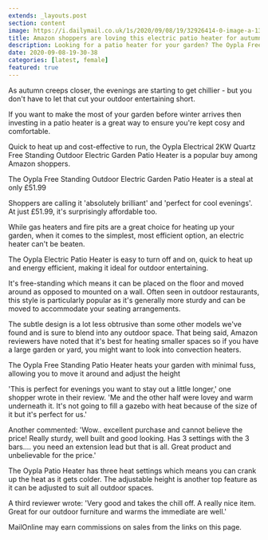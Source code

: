 ```yaml
---
extends: _layouts.post
section: content
image: https://i.dailymail.co.uk/1s/2020/09/08/19/32926414-0-image-a-13_1599588749874.jpg 
title: Amazon shoppers are loving this electric patio heater for autumnal evenings 
description: Looking for a patio heater for your garden? The Oypla Free Standing Outdoor Electric Garden Patio Heater is a popular buy with Amazon shoppers and is only £51.99. 
date: 2020-09-08-19-30-38 
categories: [latest, female] 
featured: true 
--- 
```

As autumn creeps closer, the evenings are starting to get chillier - but you don't have to let that cut your outdoor entertaining short. 

If you want to make the most of your garden before winter arrives then investing in a patio heater is a great way to ensure you're kept cosy and comfortable. 

Quick to heat up and cost-effective to run, the Oypla Electrical 2KW Quartz Free Standing Outdoor Electric Garden Patio Heater is a popular buy among Amazon shoppers. 

The Oypla Free Standing Outdoor Electric Garden Patio Heater is a steal at only £51.99

Shoppers are calling it 'absolutely brilliant' and 'perfect for cool evenings'. At just £51.99, it's surprisingly affordable too. 

While gas heaters and fire pits are a great choice for heating up your garden, when it comes to the simplest, most efficient option, an electric heater can't be beaten. 

The Oypla Electric Patio Heater is easy to turn off and on, quick to heat up and energy efficient, making it ideal for outdoor entertaining.   

It's free-standing which means it can be placed on the floor and moved around as opposed to mounted on a wall. Often seen in outdoor restaurants, this style is particularly popular as it's generally more sturdy and can be moved to accommodate your seating arrangements.

The subtle design is a lot less obtrusive than some other models we've found and is sure to blend into any outdoor space. That being said, Amazon reviewers have noted that it's best for heating smaller spaces so if you have a large garden or yard, you might want to look into convection heaters. 

The Oypla Free Standing Patio Heater heats your garden with minimal fuss, allowing you to move it around and adjust the height 

'This is perfect for evenings you want to stay out a little longer,' one shopper wrote in their review. 'Me and the other half were lovey and warm underneath it. It's not going to fill a gazebo with heat because of the size of it but it's perfect for us.' 

Another commented: 'Wow.. excellent purchase and cannot believe the price! Really sturdy, well built and good looking. Has 3 settings with the 3 bars.... you need an extension lead but that is all. Great product and unbelievable for the price.' 

The Oypla Patio Heater has three heat settings which means you can crank up the heat as it gets colder. The adjustable height is another top feature as it can be adjusted to suit all outdoor spaces.   

A third reviewer wrote: 'Very good and takes the chill off. A really nice item. Great for our outdoor furniture and warms the immediate are well.'  

MailOnline may earn commissions on sales from the links on this page.       

